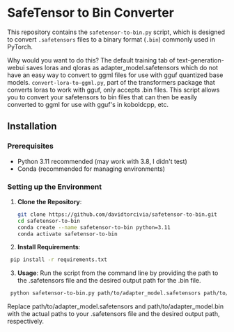# SafeTensor to Bin Converter

This repository contains the `safetensor-to-bin.py` script, which is designed to convert `.safetensors` files to a binary format (`.bin`) commonly used in PyTorch. 

Why would you want to do this? The default training tab of text-generation-webui saves loras and qloras as adapter_model.safetensors which do not have an easy way to convert to ggml files for use with gguf quantized base models. `convert-lora-to-ggml.py`, part of the transformers package that converts loras to work with gguf, only accepts .bin files. This script allows you to convert your safetensors to bin files that can then be easily converted to ggml for use with gguf's in koboldcpp, etc.

## Installation

### Prerequisites

- Python 3.11 recommended (may work with 3.8, I didn't test)
- Conda (recommended for managing environments)

### Setting up the Environment

1. **Clone the Repository**:

   ```bash
   git clone https://github.com/davidtorcivia/safetensor-to-bin.git
   cd safetensor-to-bin
   conda create --name safetensor-to-bin python=3.11
   conda activate safetensor-to-bin
   ```
2. **Install Requirements**:

  ```bash
   pip install -r requirements.txt
  ```
3. **Usage**:
  Run the script from the command line by providing the path to the .safetensors file and the desired output path for the .bin file.
  ```bash
   python safetensor-to-bin.py path/to/adapter_model.safetensors path/to/adapter_model.bin
  ```
  Replace path/to/adapter_model.safetensors and path/to/adapter_model.bin with the actual paths to your .safetensors file and the desired output path, respectively.
